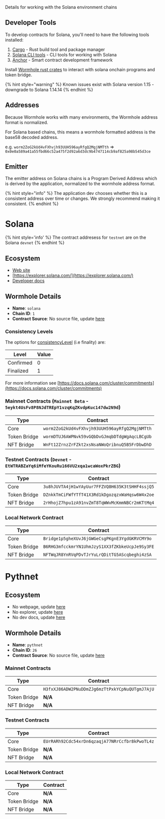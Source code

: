 
Details for working with the Solana environment chains

## Developer Tools

To develop contracts for Solana, you'll need to have the following tools installed:

1) [Cargo](https://doc.rust-lang.org/cargo/getting-started/installation.html) - Rust build tool and package manager
2) [Solana CLI tools](https://docs.solana.com/cli/install-solana-cli-tools) - CLI tools for working with Solana
3) [Anchor](https://www.anchor-lang.com/docs/installation) - Smart contract development framework

Install [Wormhole rust crates](https://lib.rs/crates/wormhole-token-bridge-solana) to interact with solana onchain programs and token bridge.

<!-- TODO: still? -->
{% hint style="warning" %}
Known issues exist with Solana version 1.15 - downgrade to Solana 1.14.14
{% endhint %}

## Addresses

Because Wormhole works with many environments, the Wormhole address format is normalized.

For Solana based chains, this means a wormhole formatted address is the base58 decoded address.

e.g. `worm2ZoG2kUd4vFXhvjh93UUH596ayRfgQ2MgjNMTth` => `0x0e0a589a41a55fbd66c52a475f2d92a6d3dc9b4747114cb9af825a98b545d3ce`

## Emitter 

The emitter address on Solana chains is a Program Derived Address which is derived by the application, normalized to the wormhole address format. 

{% hint style="info" %}
The application dev chooses whether this is a consistent address over time or changes. We strongly recommend making it consistent.
{% endhint %}


<!--SOLANA_CHAIN_DETAILS-->

# Solana

{% hint style='info' %}
The contract addresess for `testnet` are on the Solana `devnet`
{% endhint %}

## Ecosystem

- [Web site](https://solana.com/)
- [https://explorer.solana.com/](https://explorer.solana.com/)
- [Developer docs](https://solana.com/developers)

## Wormhole Details

- **Name**: `solana`
- **Chain ID**: `1`
- **Contract Source**: No source file, update [here](https://github.com/wormhole-foundation/docs.wormhole.com/blob/main/scripts/src/chains/solana.json)

### Consistency Levels

The options for [consistencyLevel](../../reference/components/core-contracts.md#consistencyLevel) (i.e finality) are:

|Level|Value|
|-----|-----|
|Confirmed|0|
|Finalized|1|


For more information see [https://docs.solana.com/cluster/commitments](https://docs.solana.com/cluster/commitments)


### Mainnet Contracts (<code>Mainnet Beta</code> - <code>5eykt4UsFv8P8NJdTREpY1vzqKqZKvdpKuc147dw2N9d</code>)

|Type|Contract|
|----|--------|
|Core|`worm2ZoG2kUd4vFXhvjh93UUH596ayRfgQ2MgjNMTth`|
|Token Bridge|`wormDTUJ6AWPNvk59vGQbDvGJmqbDTdgWgAqcLBCgUb`|
|NFT Bridge|`WnFt12ZrnzZrFZkt2xsNsaNWoQribnuQ5B5FrDbwDhD`|

### Testnet Contracts (<code>Devnet</code> - <code>EtWTRABZaYq6iMfeYKouRu166VU2xqa1wcaWoxPkrZBG</code>)

|Type|Contract|
|----|--------|
|Core|`3u8hJUVTA4jH1wYAyUur7FFZVQ8H635K3tSHHF4ssjQ5`|
|Token Bridge|`DZnkkTmCiFWfYTfT41X3Rd1kDgozqzxWaHqsw6W4x2oe`|
|NFT Bridge|`2rHhojZ7hpu1zA91nvZmT8TqWWvMcKmmNBCr2mKTtMq4`|

### Local Network Contract

|Type|Contract|
|----|--------|
|Core|`Bridge1p5gheXUvJ6jGWGeCsgPKgnE3YgdGKRVCMY9o`|
|Token Bridge|`B6RHG3mfcckmrYN1UhmJzyS1XX3fZKbkeUcpJe9Sy3FE`|
|NFT Bridge|`NFTWqJR8YnRVqPDvTJrYuLrQDitTG5AScqbeghi4zSA`|
  

<!--SOLANA_CHAIN_DETAILS-->

<!--PYTHNET_CHAIN_DETAILS-->

# Pythnet

## Ecosystem

- No webpage, update [here](https://github.com/wormhole-foundation/docs.wormhole.com/blob/main/scripts/src/chains/pythnet.json)
- No explorer, update [here](https://github.com/wormhole-foundation/docs.wormhole.com/blob/main/scripts/src/chains/pythnet.json)
- No dev docs, update [here](https://github.com/wormhole-foundation/docs.wormhole.com/blob/main/scripts/src/chains/pythnet.json)

## Wormhole Details

- **Name**: `pythnet`
- **Chain ID**: `26`
- **Contract Source**: No source file, update [here](https://github.com/wormhole-foundation/docs.wormhole.com/blob/main/scripts/src/chains/pythnet.json)







### Mainnet Contracts 

|Type|Contract|
|----|--------|
|Core|`H3fxXJ86ADW2PNuDDmZJg6mzTtPxkYCpNuQUTgmJ7AjU`|
|Token Bridge|**N/A**|
|NFT Bridge|**N/A**|

### Testnet Contracts 

|Type|Contract|
|----|--------|
|Core|`EUrRARh92Cdc54xrDn6qzaqjA77NRrCcfbr8kPwoTL4z`|
|Token Bridge|**N/A**|
|NFT Bridge|**N/A**|

### Local Network Contract

|Type|Contract|
|----|--------|
|Core|**N/A**|
|Token Bridge|**N/A**|
|NFT Bridge|**N/A**|
  

<!--PYTHNET_CHAIN_DETAILS-->
